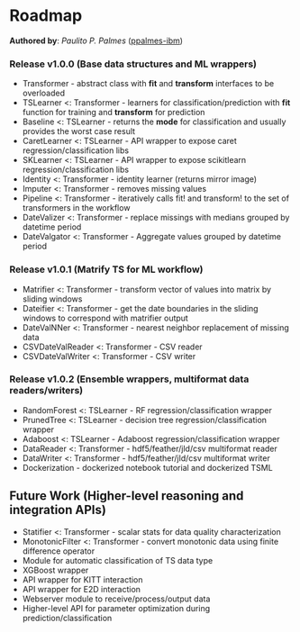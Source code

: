 # Roadmap
__Authored by__: _Paulito P. Palmes_ ([ppalmes-ibm](https://github.com/ppalmes))

### Release v1.0.0 (Base data structures and ML wrappers)
- Transformer - abstract class with __fit__ and __transform__ interfaces to be overloaded
- TSLearner <: Transformer - learners for classification/prediction with __fit__ function for training and __transform__ for prediction
- Baseline <: TSLearner - returns the __mode__ for classification and usually provides the worst case result
- CaretLearner <: TSLearner - API wrapper to expose caret regression/classification libs
- SKLearner <: TSLearner - API wrapper to expose scikitlearn regression/classification libs
- Identity <: Transformer - identity learner (returns mirror image)
- Imputer <: Transformer - removes missing values
- Pipeline <: Transformer - iteratively calls fit! and transform! to the set of transformers in the workflow
- DateValizer <: Transformer - replace missings with medians grouped by datetime period
- DateValgator <: Transformer - Aggregate values grouped by datetime period

### Release v1.0.1 (Matrify TS for ML workflow)
- Matrifier <: Transformer - transform vector of values into matrix by sliding windows
- Dateifier <: Transformer - get the date boundaries in the sliding windows to correspond with matrifier output
- DateValNNer <: Transformer - nearest neighbor replacement of missing data
- CSVDateValReader <: Transformer - CSV reader
- CSVDateValWriter <: Transformer - CSV writer

### Release v1.0.2 (Ensemble wrappers, multiformat data readers/writers)
- RandomForest <: TSLearner - RF regression/classification wrapper
- PrunedTree <: TSLearner - decision tree regression/classification wrapper
- Adaboost <: TSLearner - Adaboost regression/classification wrapper
- DataReader <: Transformer - hdf5/feather/jld/csv multiformat reader
- DataWriter <: Transformer - hdf5/feather/jld/csv multiformat writer
- Dockerization - dockerized notebook tutorial and dockerized TSML

## Future Work (Higher-level reasoning and integration APIs)
- Statifier <: Transformer - scalar stats for data quality characterization
- MonotonicFilter <: Transformer - convert monotonic data using finite difference operator
- Module for automatic classification of TS data type
- XGBoost wrapper
- API wrapper for KITT interaction
- API wrapper for E2D interaction
- Webserver module to receive/process/output data
- Higher-level API for parameter optimization during prediction/classification
